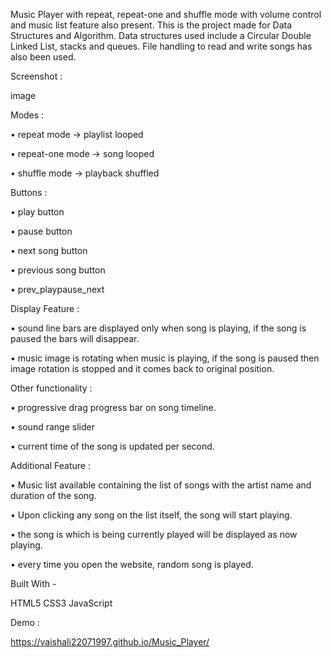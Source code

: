 Music Player with repeat, repeat-one and shuffle mode with volume control and music list feature also present. This is the project made for Data Structures and Algorithm. Data structures used include a Circular Double Linked List, stacks and queues. File handling to read and write songs has also been used.

Screenshot :

image

Modes :

• repeat mode -> playlist looped

• repeat-one mode -> song looped

• shuffle mode -> playback shuffled

Buttons :

• play button

• pause button

• next song button

• previous song button

• prev_playpause_next

Display Feature :

• sound line bars are displayed only when song is playing, if the song is paused the bars will disappear.

• music image is rotating when music is playing, if the song is paused then image rotation is stopped and it comes back to original position.

Other functionality :

• progressive drag progress bar on song timeline.

• sound range slider

• current time of the song is updated per second.

Additional Feature :

• Music list available containing the list of songs with the artist name and duration of the song.

• Upon clicking any song on the list itself, the song will start playing.

• the song is which is being currently played will be displayed as now playing.

• every time you open the website, random song is played.

Built With -

HTML5 CSS3 JavaScript

Demo :

https://vaishali22071997.github.io/Music_Player/
